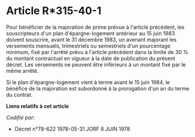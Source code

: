 # Article R*315-40-1

Pour bénéficier de la majoration de prime prévue à l'article précédent, les souscripteurs d'un plan d'épargne-logement
antérieur au 15 juin 1983 doivent souscrire, avant le 31 décembre 1983, un avenant majorant les versements mensuels,
trimestriels ou semestriels d'un pourcentage minimum, fixé par l'arrêté prévu à l'article précédent dans la limite de 30 % du
montant contractuel en vigueur à la date de publication du présent décret. Les versements ne peuvent être inférieurs à un
montant fixé par le même arrêté.

Si le plan d'épargne-logement vient à terme avant le 15 juin 1984, le bénéfice de la majoration est subordonné à la
prorogation d'un an du terme du contrat.

**Liens relatifs à cet article**

_Codifié par_:

  - Décret n°78-622 1978-05-31 JORF 8 JUIN 1978
